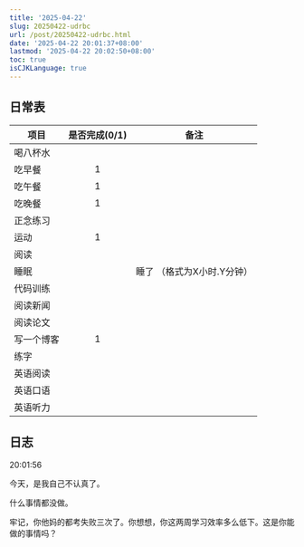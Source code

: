 ```yaml
---
title: '2025-04-22'
slug: 20250422-udrbc
url: /post/20250422-udrbc.html
date: '2025-04-22 20:01:37+08:00'
lastmod: '2025-04-22 20:02:50+08:00'
toc: true
isCJKLanguage: true
---
```






## 日常表

|项目|是否完成(0/1)|备注|
| ------------| :-------------: | -----------------------------|
|喝八杯水|||
|吃早餐|1||
|吃午餐|1||
|吃晚餐|1||
|正念练习|||
|运动|1||
|阅读|||
|睡眠||睡了  （格式为X小时.Y分钟）|
|代码训练|||
|阅读新闻|||
|阅读论文|||
|写一个博客|1||
|练字|||
|英语阅读|||
|英语口语|||
|英语听力|||

## 日志

20:01:56

今天，是我自己不认真了。

什么事情都没做。

牢记，你他妈的都考失败三次了。你想想，你这两周学习效率多么低下。这是你能做的事情吗？
